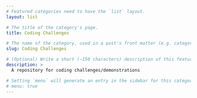 ```yaml
---
# Featured categories need to have the `list` layout.
layout: list

# The title of the category's page.
title: Coding Challenges

# The name of the category, used in a post's front matter (e.g. category: <slug>).
slug: Coding Challenges

# (Optional) Write a short (~150 characters) description of this featured category.
description: >
  A repository for coding challenges/demonstrations

# Setting `menu` will generate an entry in the sidebar for this category.
# menu: true
---
```

